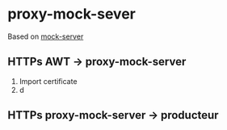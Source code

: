 # proxy-mock-sever

Based on [mock-server](http://www.mock-server.com/mock_server/getting_started.html)

## HTTPs AWT -> proxy-mock-server

1. Import certificate
2. d

## HTTPs proxy-mock-server -> producteur
